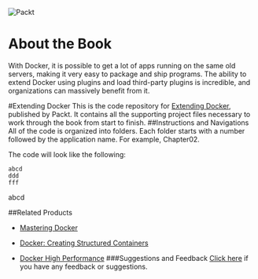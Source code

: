 ![Packt](https://d1ldz4te4covpm.cloudfront.net/sites/default/files/imagecache/ppv4_main_book_cover/5468_3142OS_Extending%20Docker.jpg)

# About the Book
With Docker, it is possible to get a lot of apps running on the same old servers, making it very easy to package and ship programs. The ability to extend Docker using plugins and load third-party plugins is incredible, and organizations can massively benefit from it.

#Extending Docker
This is the code repository for [Extending Docker](https://www.packtpub.com/networking-and-servers/extending-docker?utm_source=github&utm_medium=repository&utm_campaign=9781786463142), published by Packt. It contains all the supporting project files necessary to work through the book from start to finish.
##Instructions and Navigations
All of the code is organized into folders. Each folder starts with a number followed by the application name. For example, Chapter02.



The code will look like the following:
```
abcd
ddd
fff
```

abcd

##Related Products
* [Mastering Docker](https://www.packtpub.com/virtualization-and-cloud/mastering-docker?utm_source=github&utm_medium=repository&utm_campaign=9781785287039)

* [Docker: Creating Structured Containers](https://www.packtpub.com/virtualization-and-cloud/docker-creating-structured-containers?utm_source=github&utm_medium=repository&utm_campaign=9781786465931)

* [Docker High Performance](https://www.packtpub.com/networking-and-servers/docker-high-performance?utm_source=github&utm_medium=repository&utm_campaign=9781785886805)
###Suggestions and Feedback
[Click here](https://docs.google.com/forms/d/e/1FAIpQLSe5qwunkGf6PUvzPirPDtuy1Du5Rlzew23UBp2S-P3wB-GcwQ/viewform) if you have any feedback or suggestions.

